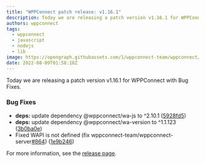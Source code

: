 ```yaml
---
title: "WPPConnect patch release: v1.16.1"
description: Today we are releasing a patch version v1.16.1 for WPPConnect with Bug Fixes.
authors: wppconnect
tags:
  - wppconnect
  - javascript
  - nodejs
  - lib
image: https://opengraph.githubassets.com/1/wppconnect-team/wppconnect/releases/tag/v1.16.1
date: 2022-08-09T01:58:18Z
---
```


Today we are releasing a patch version v1.16.1 for WPPConnect with Bug Fixes.

<!--truncate-->

### Bug Fixes

* **deps:** update dependency @wppconnect/wa-js to ^2.10.1 ([5928fd5](https://github.com/wppconnect-team/wppconnect/commit/5928fd5a7f61ecfe863d28b14c023d67f39ed6e4))
* **deps:** update dependency @wppconnect/wa-version to ^1.1.123 ([3b0ba0e](https://github.com/wppconnect-team/wppconnect/commit/3b0ba0eba13d9b051d7b157b659fe17e262e546e))
* Fixed WAPI is not defined (fix wppconnect-team/wppconnect-server[#864](https://github.com/wppconnect-team/wppconnect/issues/864)) ([1e9b246](https://github.com/wppconnect-team/wppconnect/commit/1e9b24640904661fa1534d6834a9bb0ec2940881))

For more information, see the [release page](https://github.com/wppconnect-team/wppconnect/releases/tag/v1.16.1).
